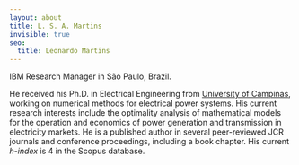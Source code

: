 ```yaml
---
layout: about
title: L. S. A. Martins
invisible: true
seo:
  title: Leonardo Martins
---
```


IBM Research Manager in São Paulo, Brazil.

He received his Ph.D. in Electrical Engineering from [University of Campinas](http://www.unicamp.br), working on numerical methods for electrical power systems. His current research interests include the optimality analysis of mathematical models for the operation and economics of power generation and transmission in electricity markets. He is a published author in several peer-reviewed JCR journals and conference proceedings, including a book chapter. His current _h-index_ is 4 in the Scopus database.
